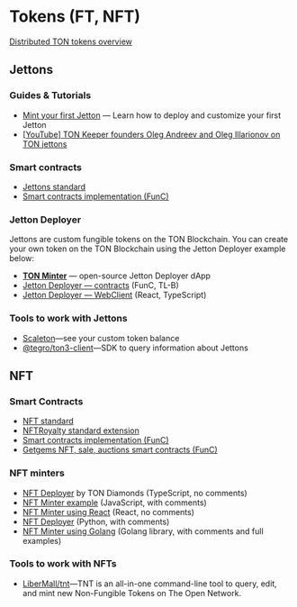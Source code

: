 # Tokens (FT, NFT)

[Distributed TON tokens overview](https://telegra.ph/Scalable-DeFi-in-TON-03-30)

## Jettons

### Guides & Tutorials

* [Mint your first Jetton](/develop/dapps/tutorials/jetton-minter/) — Learn how to deploy and customize your first Jetton
* [[YouTube] TON Keeper founders Oleg Andreev and Oleg Illarionov on TON jettons](https://www.youtube.com/watch?v=oEO29KmOpv4)

### Smart contracts

* [Jettons standard](https://github.com/ton-blockchain/TEPs/blob/master/text/0074-jettons-standard.md)
* [Smart contracts implementation (FunC)](https://github.com/ton-blockchain/token-contract/)

### Jetton Deployer

Jettons are custom fungible tokens on the TON Blockchain. You can create your own token on the TON Blockchain using the Jetton Deployer example below:

* **[TON Minter](https://minter.ton.org/)** — open-source Jetton Deployer dApp
* [Jetton Deployer — contracts](https://github.com/ton-defi-org/jetton-deployer-contracts) (FunC, TL-B)
* [Jetton Deployer — WebClient](https://github.com/ton-defi-org/jetton-deployer-webclient) (React, TypeScript)

### Tools to work with Jettons

* [Scaleton](http://scaleton.io)—see your custom token balance
* [@tegro/ton3-client](https://github.com/TegroTON/ton3-client#jettons-example)—SDK to query information about Jettons


## NFT

### Smart Contracts

* [NFT standard](https://github.com/ton-blockchain/TEPs/blob/master/text/0062-nft-standard.md)
* [NFTRoyalty standard extension](https://github.com/ton-blockchain/TEPs/blob/master/text/0066-nft-royalty-standard.md)
* [Smart contracts implementation (FunC)](https://github.com/ton-blockchain/token-contract/)
* [Getgems NFT, sale, auctions smart contracts (FunC)](https://github.com/getgems-io/nft-contracts)

### NFT minters

* [NFT Deployer](https://github.com/tondiamonds/ton-nft-deployer) by TON Diamonds (TypeScript, no comments)
* [NFT Minter example](https://github.com/ton-foundation/token-contract/tree/main/nft/web-example) (JavaScript, with comments)
* [NFT Minter using React](https://github.com/tonbuilders/tonbuilders-minter) (React, no comments)
* [NFT Deployer](https://github.com/anomaly-guard/nft-deployer) (Python, with comments)
* [NFT Minter using Golang](https://github.com/xssnick/tonutils-go#nft) (Golang library, with comments and full examples)

### Tools to work with NFTs

* [LiberMall/tnt](https://github.com/LiberMall/tnt)—TNT is an all-in-one command-line tool to query, edit, and mint new Non-Fungible Tokens on The Open Network.
